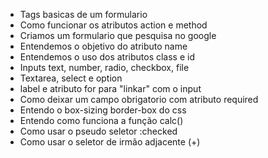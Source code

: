 - Tags basicas de um formulario
- Como funcionar os atributos action e method
- Criamos um formulario que pesquisa no google
- Entendemos o objetivo do atributo name
- Entendemos o uso dos atributos class e id
- Inputs text, number, radio, checkbox, file
- Textarea, select e option
- label e atributo for para "linkar" com o input
- Como deixar um campo obrigatorio com atributo required
- Entendo o box-sizing border-box do css
- Entendo como funciona a função calc()
- Como usar o pseudo seletor :checked 
- Como usar o seletor de irmão adjacente (+)